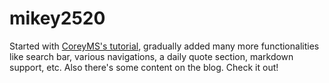 # mikey2520
Started with [CoreyMS's tutorial](https://www.youtube.com/watch?v=UmljXZIypDc&list=PL-osiE80TeTtoQCKZ03TU5fNfx2UY6U4p), gradually added many more functionalities like search bar, various navigations, a daily quote section, markdown support, etc.
Also there's some content on the blog. Check it out!
